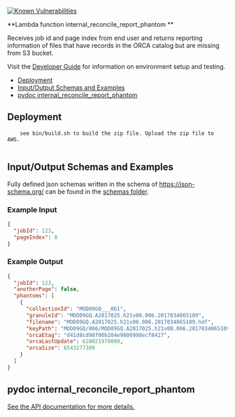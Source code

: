 [![Known Vulnerabilities](https://snyk.io/test/github/nasa/cumulus-orca/badge.svg?targetFile=tasks/internal_reconcile_report_phantom/requirements.txt)](https://snyk.io/test/github/nasa/cumulus-orca?targetFile=tasks/internal_reconcile_report_phantom/requirements.txt)

**Lambda function internal_reconcile_report_phantom **

Receives job id and page index from end user and returns reporting information of files that have records in the ORCA catalog but are missing from S3 bucket.

Visit the [Developer Guide](https://nasa.github.io/cumulus-orca/docs/developer/development-guide/code/contrib-code-intro) for information on environment setup and testing.

- [Deployment](#deployment)
- [Input/Output Schemas and Examples](#input-output-schemas)
- [pydoc internal_reconcile_report_phantom](#pydoc)

<a name="deployment"></a>
## Deployment
```
    see bin/build.sh to build the zip file. Upload the zip file to AWS.
    
```
<a name="input-output-schemas"></a>
## Input/Output Schemas and Examples
Fully defined json schemas written in the schema of https://json-schema.org/ can be found in the [schemas folder](schemas).

### Example Input
```json
{
  "jobId": 123,
  "pageIndex": 0
}
```
### Example Output
```json
{
  "jobId": 123,
  "anotherPage": false,
  "phantoms": [
    {
      "collectionId": "MOD09GQ___061",
      "granuleId": "MOD09GQ.A2017025.h21v00.006.2017034065109",
      "filename": "MOD09GQ.A2017025.h21v00.006.2017034065109.hdf",
      "keyPath": "MOD09GQ/006/MOD09GQ.A2017025.h21v00.006.2017034065109.hdf",
      "orcaEtag": "d41d8cd98f00b204e9800998ecf8427",
      "orcaLastUpdate": 628021970000,
      "orcaSize": 6543277389
    }
  ]
}
```
<a name="pydoc"></a>
## pydoc internal_reconcile_report_phantom
[See the API documentation for more details.](API.md)